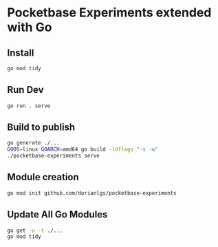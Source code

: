 
# Pocketbase Experiments extended with Go

## Install

```bash
go mod tidy
```

## Run Dev

```bash
go run . serve
```

## Build to publish

```bash
go generate ./...
GOOS=linux GOARCH=amd64 go build -ldflags "-s -w"
./pocketbase-experiments serve
```

## Module creation
```bash
go mod init github.com/dorianlgs/pocketbase-experiments
```

## Update All Go Modules
```bash
go get -u -t ./...
go mod tidy
```
